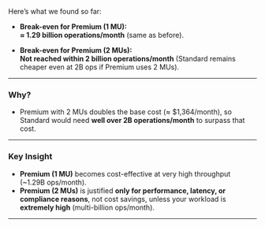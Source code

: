 Here’s what we found so far:

- **Break-even for Premium (1 MU):**  
  **≈ 1.29 billion operations/month** (same as before).

- **Break-even for Premium (2 MUs):**  
  **Not reached within 2 billion operations/month** (Standard remains cheaper even at 2B ops if Premium uses 2 MUs).

---

### **Why?**
- Premium with 2 MUs doubles the base cost (≈ \$1,364/month), so Standard would need **well over 2B operations/month** to surpass that cost.

---

### **Key Insight**
- **Premium (1 MU)** becomes cost-effective at very high throughput (~1.29B ops/month).
- **Premium (2 MUs)** is justified **only for performance, latency, or compliance reasons**, not cost savings, unless your workload is **extremely high** (multi-billion ops/month).

---
